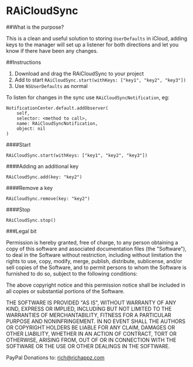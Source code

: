 # RAiCloudSync

##What is the purpose?

This is a clean and useful solution to storing `UserDefaults` in iCloud, adding keys to the manager will set up a listener for both directions and let you know if there have been any changes.

##Instructions

1. Download and drag the RAiCloudSync to your project
2. Add to start `RAiCloudSync.start(withKeys: ["key1", "key2", "key3"])`
3. Use `NSUserDefaults` as normal

To listen for changes in the sync use `RAiCloudSyncNotification`, eg:

	NotificationCenter.default.addObserver(
		self,
		selector: <method to call>,
		name: RAiCloudSyncNotification,
		object: nil
	)

####Start

	RAiCloudSync.start(withKeys: ["key1", "key2", "key3"])

####Adding an additional key

	RAiCloudSync.add(key: "key2")

####Remove a key

	RAiCloudSync.remove(key: "key2")

####Stop

	RAiCloudSync.stop()


###Legal bit

Permission is hereby granted, free of charge, to any person obtaining a copy
of this software and associated documentation files (the "Software"), to deal
in the Software without restriction, including without limitation the rights
to use, copy, modify, merge, publish, distribute, sublicense, and/or sell
copies of the Software, and to permit persons to whom the Software is
furnished to do so, subject to the following conditions:

The above copyright notice and this permission notice shall be included in
all copies or substantial portions of the Software.

THE SOFTWARE IS PROVIDED "AS IS", WITHOUT WARRANTY OF ANY KIND, EXPRESS OR
IMPLIED, INCLUDING BUT NOT LIMITED TO THE WARRANTIES OF MERCHANTABILITY,
FITNESS FOR A PARTICULAR PURPOSE AND NONINFRINGEMENT. IN NO EVENT SHALL THE
AUTHORS OR COPYRIGHT HOLDERS BE LIABLE FOR ANY CLAIM, DAMAGES OR OTHER
LIABILITY, WHETHER IN AN ACTION OF CONTRACT, TORT OR OTHERWISE, ARISING FROM,
OUT OF OR IN CONNECTION WITH THE SOFTWARE OR THE USE OR OTHER DEALINGS IN
THE SOFTWARE.


PayPal Donations to: [rich@richappz.com](<mailto:rich@richappz.com>)
